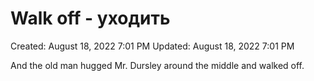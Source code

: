 # Walk off - уходить

Created: August 18, 2022 7:01 PM
Updated: August 18, 2022 7:01 PM

And the old man hugged Mr. Dursley around the middle and walked off.